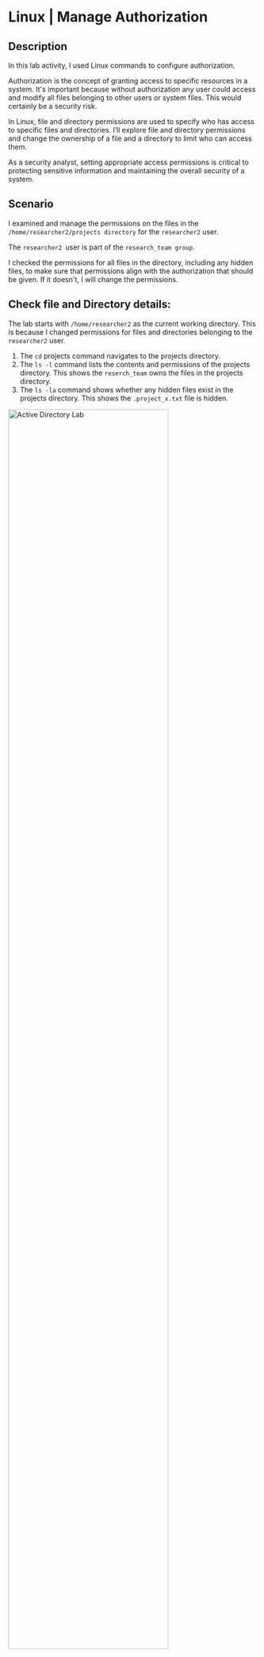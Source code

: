 <h1>Linux | Manage Authorization  </h1>


<h2>Description</h2>
In this lab activity, I used Linux commands to configure authorization.

Authorization is the concept of granting access to specific resources in a system. It's important because without authorization any user could access and modify all files belonging to other users or system files. This would certainly be a security risk.

In Linux, file and directory permissions are used to specify who has access to specific files and directories. I’ll explore file and directory permissions and change the ownership of a file and a directory to limit who can access them.

As a security analyst, setting appropriate access permissions is critical to protecting sensitive information and maintaining the overall security of a system.
<br />


<h2>Scenario </h2>

I examined and manage the permissions on the files in the ```/home/researcher2/projects directory``` for the ```researcher2``` user.

The ```researcher2 ```user is part of the ```research_team group```.

I checked the permissions for all files in the directory, including any hidden files, to make sure that permissions align with the authorization that should be given. If it doesn't, I will change the permissions.


<h2>Check file and Directory details:</h2>

The lab starts with ```/home/researcher2``` as the current working directory. This is because I changed permissions for files and directories belonging to the ```researcher2``` user. <br>
1. The ```cd``` projects command navigates to the projects directory. <br>
2. The ```ls -l``` command lists the contents and permissions of the projects directory. This shows the ```reserch_team``` owns the files in the projects directory.<br>
3. The ```ls -la``` command shows whether any hidden files exist in the projects directory. This shows the ```.project_x.txt``` file is hidden. <br>

<img src="https://github.com/Bridgetanntighe/ActiveDirectoryLab/assets/134883216/e013dd2b-5ccd-41f9-b21f-d23331ec5f372" height="80%" width="80%" alt="Active Directory Lab"/>

<h2>Change file permissions:</h2>

This shows whether any files have incorrect permissions and then change the permissions as needed. This action will remove unauthorized access and strengthen security on the system. <br>
1. Check whether any files in the projects directory have written permissions for the owner type with the ```ls -l``` command. This shows the ```project_k.txt``` file has write permissions for other users. <br>
2. I changed the permissions of the file identified in the previous step so that the owener type of other doesn't have write permissions. I used the ```chmod``` command for this. <br>
<b><i>Note - Permissions are granted for three different types of owners, namely user, group and other.</b></i> <br>
3. The file ```project_m.txt``` is a restricted file and should not be readable or writable by the group or other; only the user should have these permissions on this file. The ```ls -l``` command lists the contents and permissions of the current directory and check if the group has read or write permissions. This shows the group permissions of the ```project_m.txt``` file is read only. <br>
4. Using the ```chmod ```command changes permissions of the ```project_m.txt``` file so that the group doesn’t have read or write permissions. <br>

<img src="https://github.com/Bridgetanntighe/ActiveDirectoryLab/assets/134883216/813dcde0-f7bb-42ab-9130-1c0b83816deb" height="80%" width="80%" alt="Active Directory Lab"/>




<h2>Change file permissions on a hidden file:</h2>

Next I determined if a hidden file has incorrect permissions and then change the permissions as needed. This action further remove unauthorized access and strengthen security on the system.<br>
The file ```.project_x.txt``` is a hidden file that has been archived and should not be written to by anyone. (The user and group should still be able to read this file.) <br>
1. Checking the permissions of the hidden file ```.project_x.txt``` and answer the question that follows. The command to complete this step is ```ls -la```. This shows the user and owner types have inncorrect write permissions. <br>
2. I changed the permissions of the file ```.project_x.txt``` so that both the user and the group can read, but not write to, the file using the ```chmod u-w,g-w,g+r .project_x.txt``` <br>
<b><i>Note - Always start the name of a hidden file with a period (.)</b></i> <br>
<img src="https://github.com/Bridgetanntighe/ActiveDirectoryLab/assets/134883216/98defd4f-0ea7-49cd-a9d2-68618fed5d1c" height="80%" width="80%" alt="Active Directory Lab"/>


<h2>Change directory permissions:</h2>

Finally, I changed the permissions of a directory. First, I checked the group permissions of the ```/home/researcher2/projects/drafts``` directory and then modify the permissions as required. (It's important to be in the projects directory while managing the permissions of its subdirectory drafts.) <br>
Only the ```researcher2 ``` user should be allowed to access the drafts directory and its contents. (This means that only ```researcher2``` should have execute privileges.) <br>
1. I checked the permissions of the drafts directory and answer the following question using the ```ls -l``` command. It shows the group has execute permissions and therefore has access to the drafts directory. <br>
2. I removed the execute permission for the group from the drafts directory with the ```chmod``` command.<br>

<img src="https://github.com/Bridgetanntighe/ActiveDirectoryLab/assets/134883216/c9e9370e-0de3-46a0-86b9-f162055665af" height="80%" width="80%" alt="Active Directory Lab"/>



<h2>Conclusion </h2>
This demonstates practical experience using basic Linux Bash shell commands to

- examine file and directory permissions, <br>
- change permissions on files, and<br>
- change permissions on directories.

